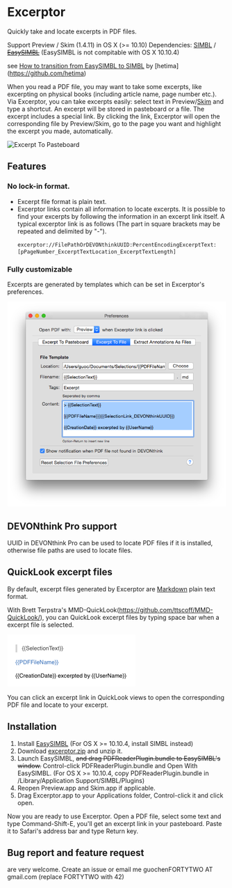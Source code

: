 # Excerptor

Quickly take and locate excerpts in PDF files.

Support Preview / Skim (1.4.11) in OS X (>= 10.10)
Dependencies: [SIMBL](http://www.culater.net/software/SIMBL/SIMBL.php) / ~~[EasySIMBL](https://github.com/norio-nomura/EasySIMBL)~~ (EasySIMBL is not compitable with OS X 10.10.4)

see [How to transition from EasySIMBL to SIMBL](https://gist.github.com/hetima/51b71091aedf622f61f7) by [hetima] (https://github.com/hetima)

When you read a PDF file, you may want to take some excerpts, like excerpting on physical books (including article name, page number etc.). Via Excerptor, you can take excerpts easily: select text in Preview/[Skim](http://skim-app.sourceforge.net) and type a shortcut. An excerpt will be stored in pasteboard or a file. The excerpt includes a special link. By clicking the link, Excerptor will open the corresponding file by Preview/Skim, go to the page you want and highlight the excerpt you made, automatically.

![Excerpt To Pasteboard](https://github.com/guoc/excerptor/raw/master/screenshots/excerpt_to_pasteboard.gif)

## Features

### No lock-in format.

* Excerpt file format is plain text.
* Excerptor links contain all information to locate excerpts. It is possible to find your excerpts by following the information in an excerpt link itself.
A typical excerptor link is as follows (The part in square brackets may be repeated and delimited by "-").
  ```
  excerptor://FilePathOrDEVONthinkUUID:PercentEncodingExcerptText:[pPageNumber_ExcerptTextLocation_ExcerptTextLength]
  ```

### Fully customizable

Excerpts are generated by templates which can be set in Excerptor's preferences.

![Excerptor Preferences](screenshots/preferences.png)

## DEVONthink Pro support

UUID in DEVONthink Pro can be used to locate PDF files if it is installed, otherwise file paths are used to locate files.

## QuickLook excerpt files

By default, excerpt files generated by Excerptor are [Markdown](http://daringfireball.net/projects/markdown/) plain text format.

With Brett Terpstra's MMD-QuickLook(https://github.com/ttscoff/MMD-QuickLook/), you can QuickLook excerpt files by typing space bar when a excerpt file is selected.

![MMD-QuickLook](screenshots/mmd_quicklook.png)

You can click an excerpt link in QuickLook views to open the corresponding PDF file and locate to your excerpt.

## Installation

1. Install [EasySIMBL](https://github.com/norio-nomura/EasySIMBL) (For OS X >= 10.10.4, install SIMBL instead)
2. Download [excerptor.zip](https://github.com/guoc/excerptor/releases) and unzip it.
3. Launch EasySIMBL, ~~and drag PDFReaderPlugin.bundle to EasySIMBL's window.~~ Control-click PDFReaderPlugin.bundle and Open With EasySIMBL. (For OS X >= 10.10.4, copy PDFReaderPlugin.bundle in /Library/Application Support/SIMBL/Plugins)
4. Reopen Preview.app and Skim.app if applicable.
5. Drag Excerptor.app to your Applications folder, Control-click it and click open.

Now you are ready to use Excerptor. Open a PDF file, select some text and type Command-Shift-E, you'll get an excerpt link in your pasteboard. Paste it to Safari's address bar and type Return key.

## Bug report and feature request
are very welcome. Create an issue or email me guochenFORTYTWO AT gmail.com (replace FORTYTWO with 42)
